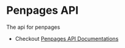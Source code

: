 # Penpages API

The api for penpages

- Checkout [Penpages API Documentations](https://documenter.getpostman.com/view/31014226/2sA2xnxpqp)